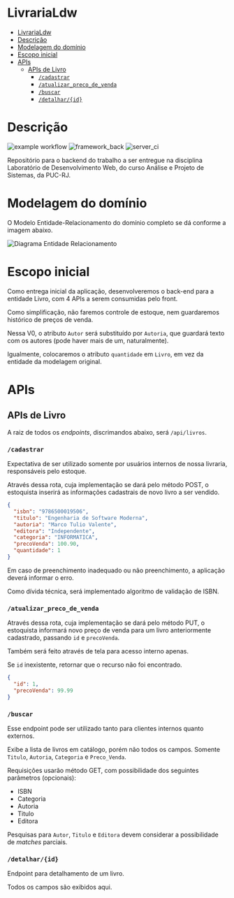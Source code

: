 LivrariaLdw
===========

<!-- TOC -->
* [LivrariaLdw](#livrarialdw)
* [Descrição](#descrição)
* [Modelagem do domínio](#modelagem-do-domínio)
* [Escopo inicial](#escopo-inicial)
* [APIs](#apis)
  * [APIs de Livro](#apis-de-livro)
    * [`/cadastrar`](#cadastrar)
    * [`/atualizar_preco_de_venda`](#atualizarprecodevenda)
    * [`/buscar`](#buscar)
    * [`/detalhar/{id}`](#detalharid)
<!-- TOC -->

# Descrição

![example workflow](https://github.com/matheusreis041987/LivrariaLdwBackEnd/actions/workflows/maven.yml/badge.svg)
![framework_back](https://img.shields.io/badge/Spring_Boot-F2F4F9?style=for-the-badge&logo=spring-boot)
![server_ci](https://img.shields.io/badge/Github%20Actions-282a2e?style=for-the-badge&logo=githubactions&logoColor=367cfe)

Repositório para o backend do trabalho a ser entregue na disciplina Laboratório de Desenvolvimento Web, do curso Análise e Projeto de Sistemas, da PUC-RJ.

# Modelagem do domínio

O Modelo Entidade-Relacionamento do domínio completo se dá conforme a imagem abaixo.

![Diagrama Entidade Relacionamento](https://github.com/matheusreis041987/LivrariaLdwBackEnd/blob/main/docs/modelo_entidade_relacionamento/DER%20Livraria%20LDW.png)

# Escopo inicial

Como entrega inicial da aplicação, desenvolveremos o back-end para a entidade Livro, com 4 APIs a serem consumidas pelo
front.

Como simplificação, não faremos controle de estoque, nem guardaremos histórico de preços de venda.

Nessa V0, o atributo `Autor` será substituído por `Autoria`, que guardará texto com os autores (pode haver mais de um, naturalmente).

Igualmente, colocaremos o atributo `quantidade` em `Livro`, em vez da entidade da modelagem original.

# APIs
## APIs de Livro

A raiz de todos os *endpoints*, discrimandos abaixo, será `/api/livros`.

### `/cadastrar`

Expectativa de ser utilizado somente por usuários internos de nossa livraria, responsáveis pelo estoque.

Através dessa rota, cuja implementação se dará pelo método POST, o estoquista inserirá as informações cadastrais de novo livro a ser vendido.

```json
{
  "isbn": "9786500019506",
  "titulo": "Engenharia de Software Moderna",
  "autoria": "Marco Tulio Valente",
  "editora": "Independente",
  "categoria": "INFORMATICA",
  "precoVenda": 100.90,
  "quantidade": 1
}
```

Em caso de preenchimento inadequado ou não preenchimento, a aplicação deverá informar o erro.

Como dívida técnica, será implementado algoritmo de validação de ISBN.

### `/atualizar_preco_de_venda`

Através dessa rota, cuja implementação se dará pelo método PUT, o estoquista informará novo preço de venda para um livro anteriormente cadastrado, passando `id` e `precoVenda`.

Também será feito através de tela para acesso interno apenas. 

Se `id` inexistente, retornar que o recurso não foi encontrado.

```json
{
  "id": 1,
  "precoVenda": 99.99
}
```

### `/buscar`

Esse endpoint pode ser utilizado tanto para clientes internos quanto externos.

Exibe a lista de livros em catálogo, porém não todos os campos. Somente `Titulo`, `Autoria`, `Categoria` e `Preco_Venda`.

Requisições usarão método GET, com possibilidade dos seguintes parâmetros (opcionais):

* ISBN
* Categoria
* Autoria
* Titulo
* Editora

Pesquisas para `Autor`, `Titulo` e `Editora` devem considerar a possibilidade de *matches* parciais.

### `/detalhar/{id}`

Endpoint para detalhamento de um livro.

Todos os campos são exibidos aqui.